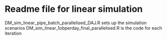 # Readme file for linear simulation

DM_sim_linear_pipe_batch_parallelised_DAJ.R sets up the simulation scenarios
DM_sim_linear_1obperday_final_parallelised.R is the code for each iteration
